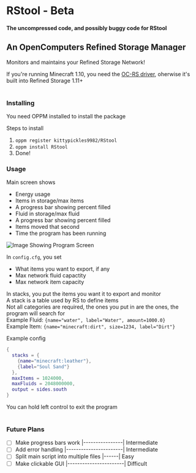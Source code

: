 # RStool - Beta
#### The uncompressed code, and possibly buggy code for RStool 

## An OpenComputers Refined Storage Manager

Monitors and maintains your Refined Storage Network!

If you're running Minecraft 1.10, you need the [OC-RS driver](https://www.curseforge.com/minecraft/mc-mods/open-computers-refined-storage-driver), oherwise it's built into Refined Storage 1.11+</br></br>

### Installing
You need OPPM installed to install the package

Steps to install
1. `oppm register kittypickles9982/RStool`
2. `oppm install RStool`
3. Done!

### Usage

Main screen shows
- Energy usage
- Items in storage/max items
- A progress bar showing percent filled
- Fluid in storage/max fluid
- A progress bar showing percent filled
- Items moved that second
- Time the program has been running

![Image Showing Program Screen](https://github.com/kittypickles9982/RStool/raw/main/screenExample.png)

In `config.cfg`, you set
- What items you want to export, if any
- Max network fluid capactity
- Max network item capacity

In stacks, you put the items you want it to export and monitor</br>
A stack is a table used by RS to define items</br>
Not all categories are required, the ones you put in are the ones, the program will search for</br>
Example Fluid: `{name="water", label="Water", amount=1000.0}`</br>
Example Item: `{name="minecraft:dirt", size=1234, label="Dirt"}`

Example config
```lua
{
  stacks = {
    {name="minecraft:leather"},
    {label="Soul Sand"}
  },
  maxItems = 1024000,
  maxFluids = 2048000000,
  output = sides.south
}
```
You can hold left control to exit the program</br></br>

### Future Plans
- [ ] Make progress bars work |----------------| Intermediate
- [ ] Add error handling |-----------------------| Intermediate
- [ ] Split main script into multiple files |------| Easy
- [ ] Make clickable GUI |-----------------------| Difficult
